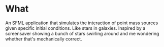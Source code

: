 What
==========

An SFML application that simulates the interaction of point mass sources given specific initial conditions. Like stars in galaxies. Inspired by a screensaver showing a bunch of stars swirling around and me wondering whether that's mechanically correct.